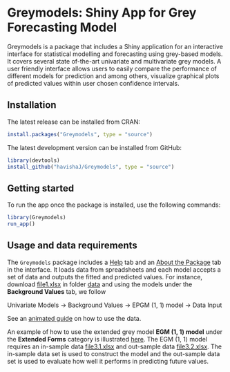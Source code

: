 # Greymodels: Shiny App for Grey Forecasting Model

Greymodels is a package that includes a Shiny application for an interactive interface for statistical modelling and forecasting using grey-based models. It covers 
several state of-the-art univariate and multivariate grey models. A user friendly interface allows users to easily compare the performance of different models for 
prediction and among others, visualize graphical plots of predicted values within user chosen confidence intervals.

## Installation

The latest release can be installed from CRAN:

``` r
install.packages("Greymodels", type = "source")
```

The latest development version can be installed from GitHub:

``` r
library(devtools)
install_github("havishaJ/Greymodels", type = "source")

```

## Getting started

To run the app once the package is installed, use the following
commands:

``` r
library(Greymodels)
run_app()
```

## Usage and data requirements

The `Greymodels` package includes a [Help](paper/videos/video1.md) tab and an [About the Package](paper/videos/video3.md) tab in the interface. It loads data from spreadsheets and each model accepts a set of data and outputs the fitted and predicted values. For instance, download [file1.xlsx](data/file1.xlsx) in folder [data](data) and using the models under the **Background Values** tab, we follow 

Univariate Models $\rightarrow$ Background Values $\rightarrow$ EPGM (1, 1) model $\rightarrow$ Data Input

See an [animated guide](paper/videos/video2.md) on how to use the data.

An example of how to use the extended grey model **EGM (1, 1) model** under the **Extended Forms** category is illustrated [here](paper/videos/video4.md). The EGM (1, 1) model requires an in-sample data [file3.1.xlsx](data/file3.1.xlsx) and out-sample data [file3.2.xlsx](data/file3.2.xlsx). The in-sample data set is used to construct the model and the out-sample data set is used to evaluate how well it performs in predicting future values.
